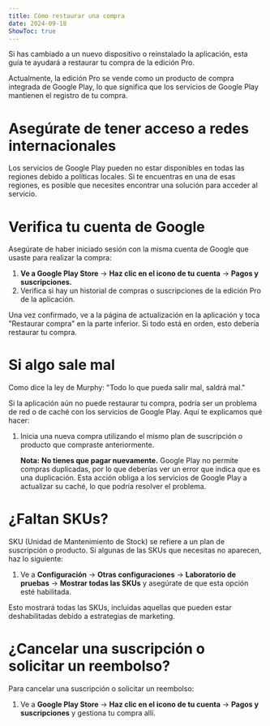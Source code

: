 ```yaml
---
title: Cómo restaurar una compra  
date: 2024-09-18  
ShowToc: true  
---
```


Si has cambiado a un nuevo dispositivo o reinstalado la aplicación, esta guía te ayudará a restaurar tu compra de la edición Pro.

Actualmente, la edición Pro se vende como un producto de compra integrada de Google Play, lo que significa que los servicios de Google Play mantienen el registro de tu compra.

# Asegúrate de tener acceso a redes internacionales

Los servicios de Google Play pueden no estar disponibles en todas las regiones debido a políticas locales. Si te encuentras en una de esas regiones, es posible que necesites encontrar una solución para acceder al servicio.

# Verifica tu cuenta de Google

Asegúrate de haber iniciado sesión con la misma cuenta de Google que usaste para realizar la compra:

1. **Ve a Google Play Store** -> **Haz clic en el icono de tu cuenta** -> **Pagos y suscripciones.**  
2. Verifica si hay un historial de compras o suscripciones de la edición Pro de la aplicación.

Una vez confirmado, ve a la página de actualización en la aplicación y toca "Restaurar compra" en la parte inferior. Si todo está en orden, esto debería restaurar tu compra.

# Si algo sale mal

Como dice la ley de Murphy: "Todo lo que pueda salir mal, saldrá mal."

Si la aplicación aún no puede restaurar tu compra, podría ser un problema de red o de caché con los servicios de Google Play. Aquí te explicamos qué hacer:

1. Inicia una nueva compra utilizando el mismo plan de suscripción o producto que compraste anteriormente.

   **Nota:** **No tienes que pagar nuevamente.** Google Play no permite compras duplicadas, por lo que deberías ver un error que indica que es una duplicación. Esta acción obliga a los servicios de Google Play a actualizar su caché, lo que podría resolver el problema.

# ¿Faltan SKUs?

SKU (Unidad de Mantenimiento de Stock) se refiere a un plan de suscripción o producto. Si algunas de las SKUs que necesitas no aparecen, haz lo siguiente:

1. Ve a **Configuración** -> **Otras configuraciones** -> **Laboratorio de pruebas** -> **Mostrar todas las SKUs** y asegúrate de que esta opción esté habilitada.

Esto mostrará todas las SKUs, incluidas aquellas que pueden estar deshabilitadas debido a estrategias de marketing.

# ¿Cancelar una suscripción o solicitar un reembolso?

Para cancelar una suscripción o solicitar un reembolso:

1. Ve a **Google Play Store** -> **Haz clic en el icono de tu cuenta** -> **Pagos y suscripciones** y gestiona tu compra allí.
